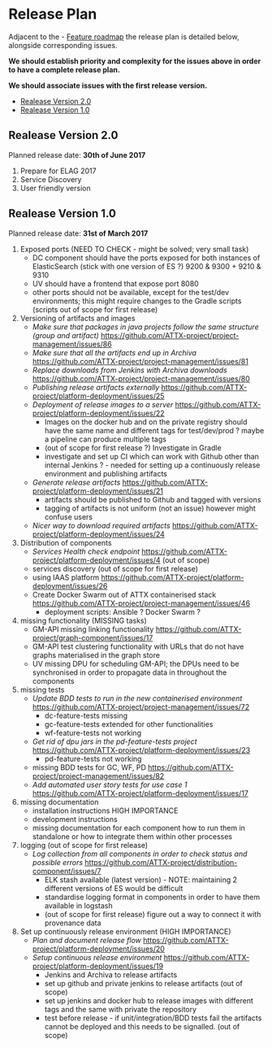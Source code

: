 # Release Plan

Adjacent to the - [Feature roadmap](https://github.com/ATTX-project/project-management/wiki/Feature-roadmap) the release plan is detailed below, alongside corresponding issues.

**We should establish priority and complexity for the issues above in order to have a complete release plan.**

**We should associate issues with the first release version.**

<!-- TOC START min:1 max:3 link:true update:true -->
  - [Realease Version 2.0](#realease-version-20)
  - [Realease Version 1.0](#realease-version-10)

<!-- TOC END -->

## Realease Version 2.0
Planned release date: **30th of June 2017**
1. Prepare for ELAG 2017
2. Service Discovery
3. User friendly version

## Realease Version 1.0

Planned release date: **31st of March 2017**

1. Exposed ports (NEED TO CHECK - might be solved; very small task)
    - DC component should have the ports exposed for both instances of ElasticSearch
    (stick with one version of ES ?) 9200 & 9300 + 9210 & 9310
    - UV should have a frontend that expose port 8080
    - other ports should not be available, except for the test/dev environments; this might require changes to the Gradle scripts (scripts out of scope for first release)
2. Versioning of artifacts and images
    - _Make sure that packages in java projects follow the same structure (group and artifact)_ https://github.com/ATTX-project/project-management/issues/86
    - _Make sure that all the artifacts end up in Archiva_ https://github.com/ATTX-project/project-management/issues/81
    - _Replace downloads from Jenkins with Archiva downloads_ https://github.com/ATTX-project/project-management/issues/80
    - _Publishing release artifacts externally_ https://github.com/ATTX-project/platform-deployment/issues/25
    - _Deployment of release images to a server_ https://github.com/ATTX-project/platform-deployment/issues/22
        - Images on the docker hub and on the private registry should have the same name and different tags for test/dev/prod ? maybe a pipeline can produce multiple tags
        - (out of scope for first release ?) Investigate in Gradle
        - investigate and set up CI which can work with Github other than internal Jenkins ? - needed for setting up a continuously release environment and publishing artifacts
    - _Generate release artifacts_ https://github.com/ATTX-project/platform-deployment/issues/21
       - artifacts should be published to Github and tagged with versions
       - tagging of artifacts is not uniform (not an issue) however might confuse users
    - _Nicer way to download required artifacts_ https://github.com/ATTX-project/platform-deployment/issues/24
3. Distribution of components
    - _Services Health check endpoint_ https://github.com/ATTX-project/platform-deployment/issues/4 (out of scope)
    - services discovery (out of scope for first release)
    - using IAAS platform https://github.com/ATTX-project/platform-deployment/issues/26
    - Create Docker Swarm out of ATTX containerised stack https://github.com/ATTX-project/project-management/issues/46
        - deployment scripts: Ansible ? Docker Swarm ?
4. missing functionality (MISSING tasks)
    - GM-API missing linking functionality https://github.com/ATTX-project/graph-component/issues/17
    - GM-API test clustering functionality with URLs that do not have graphs materialised in the graph store
    - UV missing DPU for scheduling GM-API; the DPUs need to be synchronised in order to propagate data in throughout the components
5. missing tests
    - _Update BDD tests to run in the new containerised environment_ https://github.com/ATTX-project/project-management/issues/72
        - dc-feature-tests missing
        - gc-feature-tests extended for other functionalities
        - wf-feature-tests not working
    - _Get rid of dpu jars in the pd-feature-tests project_ https://github.com/ATTX-project/platform-deployment/issues/23
        - pd-feature-tests not working
    - missing BDD tests for GC, WF, PD https://github.com/ATTX-project/project-management/issues/82
    - _Add automated user story tests for use case 1_ https://github.com/ATTX-project/platform-deployment/issues/17
6. missing documentation
    - installation instructions HIGH IMPORTANCE
    - development instructions
    - missing documentation for each component how to run them in standalone or how to integrate them within other processes
7. logging (out of scope for first release)
    - _Log collection from all components in order to check status and possible errors_ https://github.com/ATTX-project/distribution-component/issues/7
        - ELK stash available (latest version) - NOTE: maintaining 2 different versions of ES would be difficult
        - standardise logging format in components in order to have them available in logstash
        - (out of scope for first release) figure out a way to connect it with provenance data
8. Set up continuously release environment (HIGH IMPORTANCE)
    - _Plan and document release flow_ https://github.com/ATTX-project/platform-deployment/issues/20
    - _Setup continuous release environment_ https://github.com/ATTX-project/platform-deployment/issues/19
        - Jenkins and Archiva to release artifacts
        - set up github and private jenkins to release artifacts (out of scope)
        - set up jenkins and docker hub to release images with different tags and the same with private the repository
        - test before release - if unit/integration/BDD tests fail the artifacts cannot be deployed and this needs to be signalled. (out of scope)
